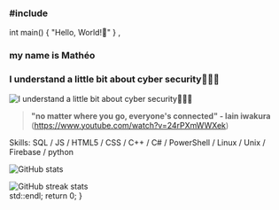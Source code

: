 ### #include <iostream>
int main()
{
 "Hello, World!👋" 
} , 
### my name is Mathéo 
### I understand a little bit about cyber security🧑🏻‍💻
![I understand a little bit about cyber security🧑🏻‍💻](https://i.imgur.com/0IQJ4CJ.gif)

> **"no matter where you go, everyone's connected" - lain iwakura** (https://www.youtube.com/watch?v=24rPXmWWXek)

Skills: SQL / JS / HTML5 / CSS / C++ / C# / PowerShell / Linux / Unix / Firebase / python

 
![GitHub stats](https://github-readme-stats.vercel.app/api?username=goldenoreosandwich&show_icons=true)  

![GitHub streak stats](https://streak-stats.demolab.com/?user=goldenoreosandwich)  
std::endl;
  return 0;
}
